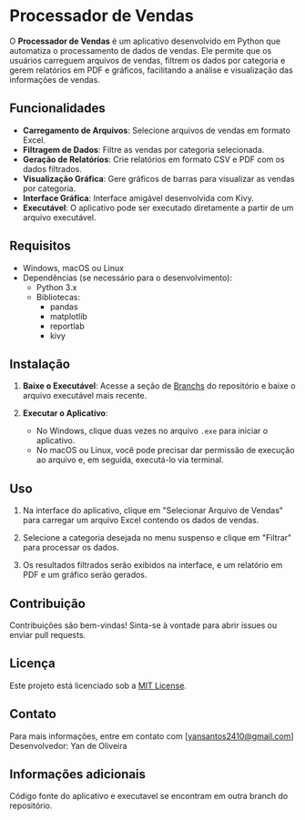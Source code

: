 # Processador de Vendas

O **Processador de Vendas** é um aplicativo desenvolvido em Python que automatiza o processamento de dados de vendas. Ele permite que os usuários carreguem arquivos de vendas, filtrem os dados por categoria e gerem relatórios em PDF e gráficos, facilitando a análise e visualização das informações de vendas.

## Funcionalidades

- **Carregamento de Arquivos**: Selecione arquivos de vendas em formato Excel.
- **Filtragem de Dados**: Filtre as vendas por categoria selecionada.
- **Geração de Relatórios**: Crie relatórios em formato CSV e PDF com os dados filtrados.
- **Visualização Gráfica**: Gere gráficos de barras para visualizar as vendas por categoria.
- **Interface Gráfica**: Interface amigável desenvolvida com Kivy.
- **Executável**: O aplicativo pode ser executado diretamente a partir de um arquivo executável.

## Requisitos

- Windows, macOS ou Linux
- Dependências (se necessário para o desenvolvimento):
  - Python 3.x
  - Bibliotecas:
    - pandas
    - matplotlib
    - reportlab
    - kivy

## Instalação

1. **Baixe o Executável**: Acesse a seção de [Branchs](https://github.com/yandeoliveira/Processador-de-Vendas/tree/master) do repositório e baixe o arquivo executável mais recente.

2. **Executar o Aplicativo**: 
   - No Windows, clique duas vezes no arquivo `.exe` para iniciar o aplicativo.
   - No macOS ou Linux, você pode precisar dar permissão de execução ao arquivo e, em seguida, executá-lo via terminal.

## Uso

1. Na interface do aplicativo, clique em "Selecionar Arquivo de Vendas" para carregar um arquivo Excel contendo os dados de vendas.

2. Selecione a categoria desejada no menu suspenso e clique em "Filtrar" para processar os dados.

3. Os resultados filtrados serão exibidos na interface, e um relatório em PDF e um gráfico serão gerados.

## Contribuição

Contribuições são bem-vindas! Sinta-se à vontade para abrir issues ou enviar pull requests.

## Licença

Este projeto está licenciado sob a [MIT License](LICENSE).

## Contato

Para mais informações, entre em contato com [yansantos2410@gmail.com]
Desenvolvedor: Yan de Oliveira

## Informações adicionais

Código fonte do aplicativo e executavel se encontram em outra branch do repositório.
